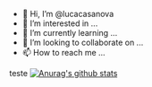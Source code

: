 - 👋 Hi, I’m @lucacasanova
- 👀 I’m interested in ...
- 🌱 I’m currently learning ...
- 💞️ I’m looking to collaborate on ...
- 📫 How to reach me ...

<!---
lucacasanova/lucacasanova is a ✨ special ✨ repository because its `README.md` (this file) appears on your GitHub profile.
You can click the Preview link to take a look at your changes.
--->
teste
[![Anurag's github stats](https://github-readme-stats.vercel.app/api?username=lucacasanova&theme=blue-green)](https://github.com/anuraghazra/github-readme-stats)
